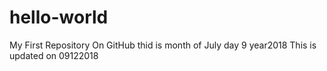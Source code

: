 # hello-world
My First Repository On GitHub
thid is month of July day 9 year2018
This is updated on 09122018
